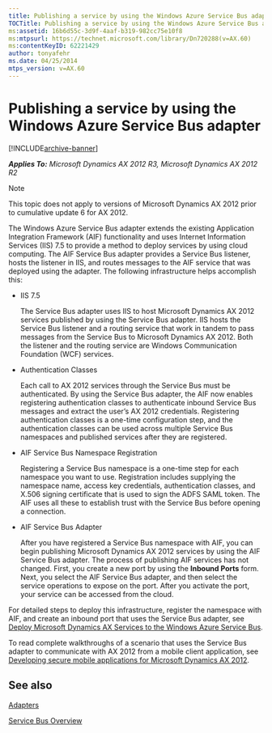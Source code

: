 ```yaml
---
title: Publishing a service by using the Windows Azure Service Bus adapter
TOCTitle: Publishing a service by using the Windows Azure Service Bus adapter
ms:assetid: 16b6d55c-3d9f-4aaf-b319-982cc75e10f8
ms:mtpsurl: https://technet.microsoft.com/library/Dn720288(v=AX.60)
ms:contentKeyID: 62221429
author: tonyafehr
ms.date: 04/25/2014
mtps_version: v=AX.60
---
```


# Publishing a service by using the Windows Azure Service Bus adapter 


[!INCLUDE[archive-banner](includes/archive-banner.md)]


_**Applies To:** Microsoft Dynamics AX 2012 R3, Microsoft Dynamics AX 2012 R2_


> [!NOTE]
> <P>This topic does not apply to versions of Microsoft Dynamics AX 2012 prior to cumulative update 6 for AX 2012.</P>



The Windows Azure Service Bus adapter extends the existing Application Integration Framework (AIF) functionality and uses Internet Information Services (IIS) 7.5 to provide a method to deploy services by using cloud computing. The AIF Service Bus adapter provides a Service Bus listener, hosts the listener in IIS, and routes messages to the AIF service that was deployed using the adapter. The following infrastructure helps accomplish this:

  - IIS 7.5
    
    The Service Bus adapter uses IIS to host Microsoft Dynamics AX 2012 services published by using the Service Bus adapter. IIS hosts the Service Bus listener and a routing service that work in tandem to pass messages from the Service Bus to Microsoft Dynamics AX 2012. Both the listener and the routing service are Windows Communication Foundation (WCF) services.

  - Authentication Classes
    
    Each call to AX 2012 services through the Service Bus must be authenticated. By using the Service Bus adapter, the AIF now enables registering authentication classes to authenticate inbound Service Bus messages and extract the user’s AX 2012 credentials. Registering authentication classes is a one-time configuration step, and the authentication classes can be used across multiple Service Bus namespaces and published services after they are registered.

  - AIF Service Bus Namespace Registration
    
    Registering a Service Bus namespace is a one-time step for each namespace you want to use. Registration includes supplying the namespace name, access key credentials, authentication classes, and X.506 signing certificate that is used to sign the ADFS SAML token. The AIF uses all these to establish trust with the Service Bus before opening a connection.

  - AIF Service Bus Adapter
    
    After you have registered a Service Bus namespace with AIF, you can begin publishing Microsoft Dynamics AX 2012 services by using the AIF Service Bus adapter. The process of publishing AIF services has not changed. First, you create a new port by using the **Inbound Ports** form. Next, you select the AIF Service Bus adapter, and then select the service operations to expose on the port. After you activate the port, your service can be accessed from the cloud.

For detailed steps to deploy this infrastructure, register the namespace with AIF, and create an inbound port that uses the Service Bus adapter, see [Deploy Microsoft Dynamics AX Services to the Windows Azure Service Bus](deploy-microsoft-dynamics-ax-services-to-the-windows-azure-service-bus.md).

To read complete walkthroughs of a scenario that uses the Service Bus adapter to communicate with AX 2012 from a mobile client application, see [Developing secure mobile applications for Microsoft Dynamics AX 2012](https://go.microsoft.com/fwlink/?linkid=391769).

## See also

[Adapters](adapters.md)

[Service Bus Overview](https://go.microsoft.com/fwlink/?linkid=302333)

  


